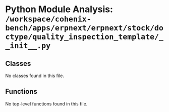 # Python Module Analysis: `/workspace/cohenix-bench/apps/erpnext/erpnext/stock/doctype/quality_inspection_template/__init__.py`

## Classes

No classes found in this file.


## Functions

No top-level functions found in this file.
